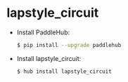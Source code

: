 # lapstyle_circuit
* Install PaddleHub: 

    ```bash
    $ pip install --upgrade paddlehub
    ```

* Install lapstyle_circuit: 

    ```bash
    $ hub install lapstyle_circuit
    ```
